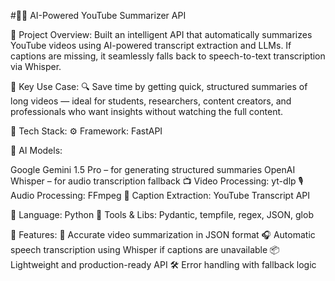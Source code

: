 #🧠✨ AI-Powered YouTube Summarizer API

🚀 Project Overview:
Built an intelligent API that automatically summarizes YouTube videos using AI-powered transcript extraction and LLMs. If captions are missing, it seamlessly falls back to speech-to-text transcription via Whisper.

📌 Key Use Case:
🔍 Save time by getting quick, structured summaries of long videos — ideal for students, researchers, content creators, and professionals who want insights without watching the full content.

🧰 Tech Stack:
⚙️ Framework: FastAPI

🧠 AI Models:

Google Gemini 1.5 Pro – for generating structured summaries
OpenAI Whisper – for audio transcription fallback
📺 Video Processing: yt-dlp
🎙️ Audio Processing: FFmpeg
📝 Caption Extraction: YouTube Transcript API

🐍 Language: Python
🧪 Tools & Libs: Pydantic, tempfile, regex, JSON, glob

🧪 Features:
🎯 Accurate video summarization in JSON format
🎧 Automatic speech transcription using Whisper if captions are unavailable
📦 Lightweight and production-ready API
🛠️ Error handling with fallback logic
